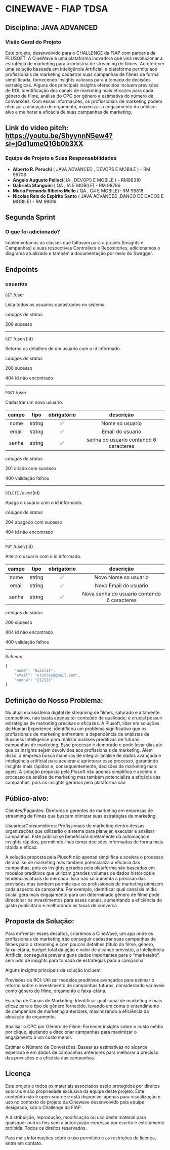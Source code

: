 # CINEWAVE - FIAP TDSA
## Disciplina: JAVA ADVANCED

### Visão Geral do Projeto

Este projeto, desenvolvido para o CHALLENGE da FIAP com parceria da PLUSOFT. A CineWave é uma plataforma inovadora que visa revolucionar a estratégia de marketing para a indústria de streaming de filmes. Ao oferecer uma solução baseada em Inteligência Artificial, a plataforma permite aos profissionais de marketing cadastrar suas campanhas de filmes de forma simplificada, fornecendo insights valiosos para a tomada de decisões estratégicas. Alguns dos principais insights oferecidos incluem previsões de ROI, identificação dos canais de marketing mais eficazes para cada gênero de filme, análise do CPC por gênero e estimativa do número de conversões. Com essas informações, os profissionais de marketing podem otimizar a alocação de orçamento, maximizar o engajamento do público-alvo e melhorar a eficácia de suas campanhas de marketing.

## Link do video pitch: https://youtu.be/ShyynnN5ew4?si=jQd1umeQ1Gb0b3XX

### Equipe de Projeto e Suas Responsabilidades

- **Alberto R. Peruchi** ( JAVA ADVANCED , DEVOPS E MOBILE ) - RM 99706
- **Angelo Augusto Pelluci**( IA , DEVOPS E MOBILE ) - RM98310 
- **Gabriela Stanguini** ( QA , IA E MOBILE) - RM 98786
- **Maria Fernanda Ribeiro Mello** ( QA , C# E MOBILE)- RM 98818
- **Nicolas Reis do Espirito Santo** ( JAVA ADVANCED ,BANCO DE DADOS E MOBILE) - RM 98819

## Segunda Sprint
### O que foi adicionado?
Implementamos as classes que faltavam para o projeto (Insights e Campanhas) e suas respectivas Controllers e Repositories, adicionamos o diagrama atualizado e também a documentação por meio do Swagger.


## Endpoints

### usuarios

`GET` /user

Lista todos os usuarios cadastrados no sistema.

*códigos de status*

200 sucesso

---

`GET` /user/{id}

Retorna os detalhes de um usuario com o id informado.

*códigos de status*

200 sucesso

404 id não encontrado

---

`POST` /user

Cadastrar um novo usuario.

| campo | tipo | obrigatório | descrição|
| :----------:|:-------:|:------------:|:-------------:
|nome|string|✅|Nome so usuario
|email|string|✅|Email do usuario
|senha|string|✅|senha do usuario contendo 6 caracteres

*códigos de status*

201 criado com sucesso

400 validação falhou

---

`DELETE` /user/{id}

Apaga o usuario com o id informado.

*códigos de status*

204 apagado com sucesso

404 id não encontrado

---

`PUT` /user/{id}

Altera o usuario com o id informado.

| campo | tipo | obrigatório | descrição|
| :----------:|:-------:|:------------:|:-------------:
|nome|string|✅|Novo Nome so usuario
|email|string|✅|Novo Email do usuario
|senha|string|✅|Nova senha do usuario contendo 6 caracteres

*códigos de status*

200 sucesso

404 id não encontrado

400 validação falhou

---

*Schema*

```js
{
    "nome": "Nicolas",
    "email": "nicolas@gmail.com",
    "senha": "212121"
}
```



## Definição do Nosso Problema: 

No atual ecossistema digital de streaming de filmes, saturado e altamente competitivo, não basta apenas ter conteúdo de qualidade; é crucial possuir estratégias de marketing precisas e eficazes. A Plusoft, líder em soluções de Human Experience, identificou um problema significativo que os profissionais de marketing enfrentam: a dependência de analistas de Business Intelligence para realizar análises preditivas de futuras campanhas de marketing. Esse processo é demorado e pode levar dias até que os insights sejam devolvidos aos profissionais de marketing. Além disso, a empresa busca maneiras de integrar análise de dados avançada e inteligência artificial para acelerar e aprimorar esse processo, garantindo insights mais rápidos e, consequentemente, decisões de marketing mais ágeis.
A solução proposta pela Plusoft não apenas simplifica e acelera o processo de análise de marketing mas também potencializa a eficácia das campanhas, pois os insights gerados pela plataforma são 

## Público-alvo: 

Clientes/Pagantes: Diretores e gerentes de marketing em empresas de streaming de filmes que buscam otimizar suas estratégias de marketing. 

Usuários/Consumidores: Profissionais de marketing dentro dessas organizações que utilizarão o sistema para planejar, executar e analisar campanhas. Este público se beneficiará diretamente da automação e insights rápidos, permitindo-lhes tomar decisões informadas de forma mais rápida e eficaz. 

A solução proposta pela Plusoft não apenas simplifica e acelera o processo de análise de marketing mas também potencializa a eficácia das campanhas, pois os insights gerados pela plataforma são baseados em modelos preditivos que utilizam grandes volumes de dados históricos e tendências atuais do mercado. Isso não só aumenta a precisão das previsões mas também permite que os profissionais de marketing otimizem cada aspecto da campanha. Por exemplo, identificar qual canal de mídia social gera mais engajamento para um determinado gênero de filme pode direcionar os investimentos para esses canais, aumentando a eficiência do gasto publicitário e melhorando as taxas de conversã 

## Proposta da Solução: 

Para enfrentar esses desafios, criaremos a CineWave, um app onde os profissionais de marketing irão conseguir cadastrar suas campanhas de filmes para o streaming e com poucos detalhes (título do filme, gênero, faixa-etária, budget total da ação e valor de alcance previsto), a Inteligência Artificial conseguirá prever alguns dados importantes para o “marketeiro”, servindo de insights para tomada de estratégias para a campanha 

Alguns insights principais da solução incluem: 

Previsões de ROI: Utilizar modelos preditivos avançados para estimar o retorno sobre o investimento de campanhas futuras, considerando variáveis como gênero do filme, orçamento e faixa-etária. 

Escolha de Canais de Marketing: Identificar qual canal de marketing é mais eficaz para o tipo de gênero fornecido, levando em conta o entendimento de campanhas de marketing anteriores, maximizando a eficiência da alocação do orçamento. 

Analisar o CPC por Gênero de Filme: Fornecer insights sobre o custo médio por clique, ajudando a direcionar campanhas para maximizar o engajamento a um custo menor. 

Estimar o Número de Conversões: Basear as estimativas no alcance esperado e em dados de campanhas anteriores para melhorar a precisão das previsões e a eficácia das campanhas. 


## Licença

Este projeto e todos os materiais associados estão protegidos por direitos autorais e são propriedade exclusiva da equipe deste projeto. Este conteúdo não é open-source e está disponível apenas para visualização e uso no contexto do projeto da Cinewave desenvolvido pela equipe designada, sob o Challenge da FIAP.

A distribuição, reprodução, modificação ou uso deste material para quaisquer outros fins sem a autorização expressa por escrito é estritamente proibida. Todos os direitos reservados.

Para mais informações sobre o uso permitido e as restrições de licença, entre em contato.
